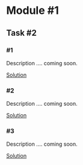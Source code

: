 # Module #1 
## Task #2

### #1
Description .... coming soon.

[Solution](./1/README.md)

### #2
Description .... coming soon.

[Solution](./2/README.md)

### #3
Description .... coming soon.

[Solution](./3/README.md)